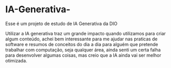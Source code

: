 # IA-Generativa-
Esse é um projeto de estudo de IA Generativa da DIO 

Utilizar a IA generativa traz um grande impacto quando utilizamos para criar algum conteúdo, achei bem interessante para me ajudar nas praticas de software e resumos de conceitos do dia a dia para alguém que pretende trabalhar com computação, seja qualquer área, ainda senti um certa falha para desenvolver algumas coisas, mas creio que a IA ainda vai ser melhor otimizada.
